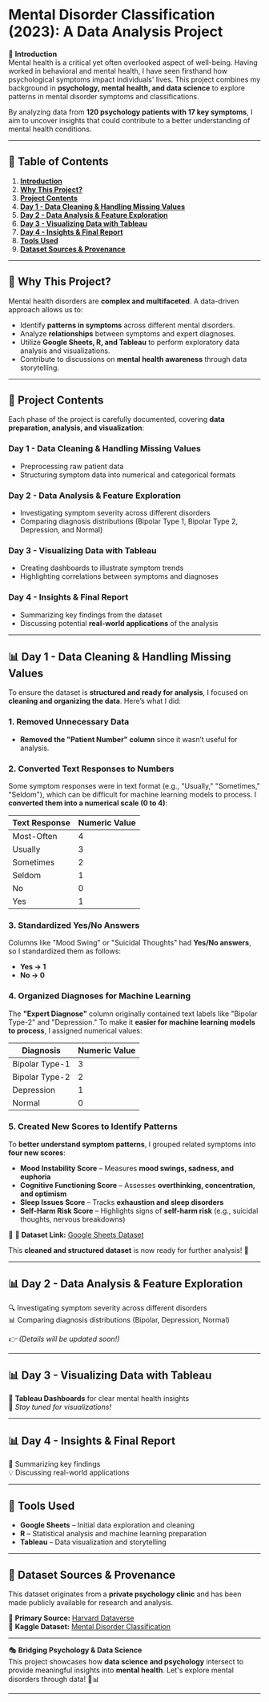 # **Mental Disorder Classification (2023): A Data Analysis Project**  

📌 **Introduction**  
Mental health is a critical yet often overlooked aspect of well-being. Having worked in behavioral and mental health, I have seen firsthand how psychological symptoms impact individuals' lives. This project combines my background in **psychology, mental health, and data science** to explore patterns in mental disorder symptoms and classifications.  

By analyzing data from **120 psychology patients with 17 key symptoms**, I aim to uncover insights that could contribute to a better understanding of mental health conditions.  

---  

## 📖 **Table of Contents**  

1. [**Introduction**](#introduction)  
2. [**Why This Project?**](#why-this-project)  
3. [**Project Contents**](#project-contents)  
4. [**Day 1 - Data Cleaning & Handling Missing Values**](#day-1---data-cleaning--handling-missing-values)  
5. [**Day 2 - Data Analysis & Feature Exploration**](#day-2---data-analysis--feature-exploration)  
6. [**Day 3 - Visualizing Data with Tableau**](#day-3---visualizing-data-with-tableau)  
7. [**Day 4 - Insights & Final Report**](#day-4---insights--final-report)  
8. [**Tools Used**](#tools-used)  
9. [**Dataset Sources & Provenance**](#dataset-sources--provenance)  

---  

## 🎯 **Why This Project?**  

Mental health disorders are **complex and multifaceted**. A data-driven approach allows us to:  

- Identify **patterns in symptoms** across different mental disorders.  
- Analyze **relationships** between symptoms and expert diagnoses.  
- Utilize **Google Sheets, R, and Tableau** to perform exploratory data analysis and visualizations.  
- Contribute to discussions on **mental health awareness** through data storytelling.  

---  

## 📂 **Project Contents**  

Each phase of the project is carefully documented, covering **data preparation, analysis, and visualization**:  

### **Day 1 - Data Cleaning & Handling Missing Values**  
- Preprocessing raw patient data  
- Structuring symptom data into numerical and categorical formats  

### **Day 2 - Data Analysis & Feature Exploration**  
- Investigating symptom severity across different disorders  
- Comparing diagnosis distributions (Bipolar Type 1, Bipolar Type 2, Depression, and Normal)  

### **Day 3 - Visualizing Data with Tableau**  
- Creating dashboards to illustrate symptom trends  
- Highlighting correlations between symptoms and diagnoses  

### **Day 4 - Insights & Final Report**  
- Summarizing key findings from the dataset  
- Discussing potential **real-world applications** of the analysis  

---  

## 📊 **Day 1 - Data Cleaning & Handling Missing Values**  

To ensure the dataset is **structured and ready for analysis**, I focused on **cleaning and organizing the data**. Here’s what I did:  

### **1. Removed Unnecessary Data**  
- **Removed the "Patient Number" column** since it wasn’t useful for analysis.  

### **2. Converted Text Responses to Numbers**  
Some symptom responses were in text format (e.g., "Usually," "Sometimes," "Seldom"), which can be difficult for machine learning models to process. I **converted them into a numerical scale (0 to 4)**:  

| Text Response  | Numeric Value |
|---------------|--------------|
| Most-Often    | 4            |
| Usually       | 3            |
| Sometimes     | 2            |
| Seldom        | 1            |
| No           | 0            |
| Yes          | 1            |

### **3. Standardized Yes/No Answers**  
Columns like "Mood Swing" or "Suicidal Thoughts" had **Yes/No answers**, so I standardized them as follows:  

- **Yes → 1**  
- **No → 0**  

### **4. Organized Diagnoses for Machine Learning**  
The **"Expert Diagnose"** column originally contained text labels like "Bipolar Type-2" and "Depression." To make it **easier for machine learning models to process**, I assigned numerical values:  

| Diagnosis        | Numeric Value |
|-----------------|--------------|
| Bipolar Type-1  | 3            |
| Bipolar Type-2  | 2            |
| Depression      | 1            |
| Normal         | 0            |

### **5. Created New Scores to Identify Patterns**  
To **better understand symptom patterns**, I grouped related symptoms into **four new scores**:  

- **Mood Instability Score** – Measures **mood swings, sadness, and euphoria**  
- **Cognitive Functioning Score** – Assesses **overthinking, concentration, and optimism**  
- **Sleep Issues Score** – Tracks **exhaustion and sleep disorders**  
- **Self-Harm Risk Score** – Highlights signs of **self-harm risk** (e.g., suicidal thoughts, nervous breakdowns)  

💾 **📎 Dataset Link:** [Google Sheets Dataset](https://docs.google.com/spreadsheets/d/148BXUigQAvB5ID8VKiW5NMGWYK8hgyVnn6YMBGEKIRE/edit?usp=sharing)  

This **cleaned and structured dataset** is now ready for further analysis! 🚀  

---

## 📊 **Day 2 - Data Analysis & Feature Exploration**  

🔍 Investigating symptom severity across different disorders  
📊 Comparing diagnosis distributions (Bipolar, Depression, Normal)  

*👉 (Details will be updated soon!)*  

---

## 📊 **Day 3 - Visualizing Data with Tableau**  

🎨 **Tableau Dashboards** for clear mental health insights  
🔗 *Stay tuned for visualizations!*  

---

## 📊 **Day 4 - Insights & Final Report**  

📝 Summarizing key findings  
💡 Discussing real-world applications  

---

## 🚀 **Tools Used**  

- **Google Sheets** – Initial data exploration and cleaning  
- **R** – Statistical analysis and machine learning preparation  
- **Tableau** – Data visualization and storytelling  

---

## 📌 **Dataset Sources & Provenance**  

This dataset originates from a **private psychology clinic** and has been made publicly available for research and analysis.  

🔗 **Primary Source:** [Harvard Dataverse](https://dataverse.harvard.edu/dataset.xhtml?persistentId=doi:10.7910/DVN/0FNET5)  
🔗 **Kaggle Dataset:** [Mental Disorder Classification](https://www.kaggle.com/datasets/cid007/mental-disorder-classification/data)  

---

🎭 **Bridging Psychology & Data Science**  
This project showcases how **data science and psychology** intersect to provide meaningful insights into **mental health**. Let's explore mental disorders through data! 🧠📊  

---
